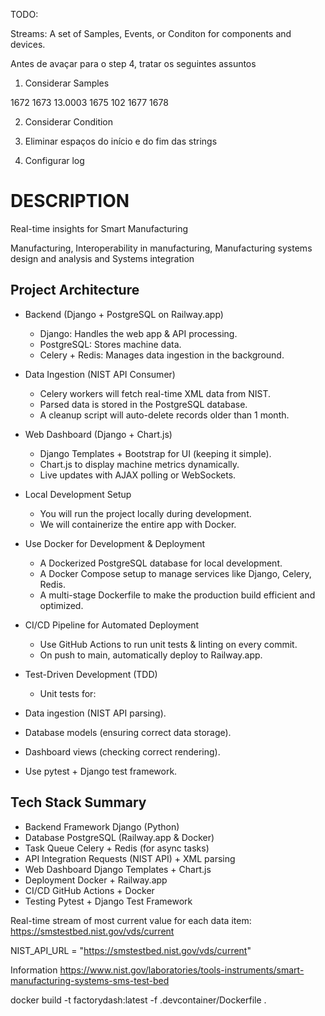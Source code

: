 TODO:

Streams: A set of Samples, Events, or Conditon for components and devices.

Antes de avaçar para o step 4, tratar os seguintes assuntos

1. Considerar Samples

<ComponentStream component="Linear" componentId="x" name="X"> 1672 
 <Samples> 1673 
  <Position timestamp="2010-03-01T12:09:31.021" dataItemId="Xpos" se-1674 
quence="122" >13.0003</Position> 1675 
  <Temperature timestamp="2010-03-01T12:07:22.031" dataItemId="Xpos" se-1676 
quence="113" >102</Temperature> 1677 
 </Samples> 1678 
</ComponentStream>

2. Considerar Condition

3. Eliminar espaços do início e do fim das strings

4. Configurar log

# DESCRIPTION
Real-time insights for Smart Manufacturing


 Manufacturing, Interoperability in manufacturing, Manufacturing systems design and analysis and Systems integration

## Project Architecture

- Backend (Django + PostgreSQL on Railway.app)
  -	Django: Handles the web app & API processing.
  -	PostgreSQL: Stores machine data.
  -	Celery + Redis: Manages data ingestion in the background.
- Data Ingestion (NIST API Consumer)
  -	Celery workers will fetch real-time XML data from NIST.
  -	Parsed data is stored in the PostgreSQL database.
  -	A cleanup script will auto-delete records older than 1 month.
- Web Dashboard (Django + Chart.js)
  -	Django Templates + Bootstrap for UI (keeping it simple).
  -	Chart.js to display machine metrics dynamically.
  -	Live updates with AJAX polling or WebSockets.



- Local Development Setup
  - You will run the project locally during development.
  -	We will containerize the entire app with Docker.
- Use Docker for Development & Deployment
  -	A Dockerized PostgreSQL database for local development.
  -	A Docker Compose setup to manage services like Django, Celery, Redis.
  -	A multi-stage Dockerfile to make the production build efficient and optimized.
- CI/CD Pipeline for Automated Deployment
  -	Use GitHub Actions to run unit tests & linting on every commit.
  -	On push to main, automatically deploy to Railway.app.
- Test-Driven Development (TDD)
  -	Unit tests for:
- Data ingestion (NIST API parsing).
- Database models (ensuring correct data storage).
- Dashboard views (checking correct rendering).
- Use pytest + Django test framework.



## Tech Stack Summary

- Backend Framework	Django (Python)
- Database	PostgreSQL (Railway.app & Docker)
- Task Queue	Celery + Redis (for async tasks)
- API Integration	Requests (NIST API) + XML parsing
- Web Dashboard	Django Templates + Chart.js
- Deployment	Docker + Railway.app
- CI/CD	GitHub Actions + Docker
- Testing	Pytest + Django Test Framework



Real-time stream of most current value for each data item: https://smstestbed.nist.gov/vds/current

NIST_API_URL = "https://smstestbed.nist.gov/vds/current"


Information
https://www.nist.gov/laboratories/tools-instruments/smart-manufacturing-systems-sms-test-bed


docker build -t factorydash:latest -f .devcontainer/Dockerfile .

